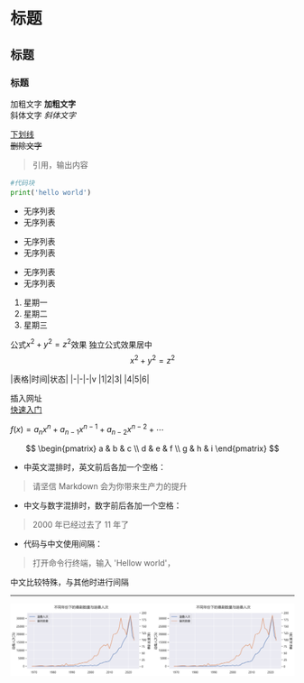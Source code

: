 # 标题
## 标题
### 标题


加粗文字  **加粗文字**  
斜体文字  *斜体文字*


<u>下划线</u>  
~~删除文字~~  
>引用，输出内容  
```python
#代码块
print('hello world')
```  
+ 无序列表
+ 无序列表
* 无序列表
* 无序列表
- 无序列表
- 无序列表  

1. 星期一
2. 星期二
3. 星期三

公式$x^2+y^2=z^2$效果
独立公式效果居中
$$x^2+y^2=z^2$$

|表格|时间|状态|
|-|-|-|v
|1|2|3|
|4|5|6|

插入网址  
[快速入门](https://zhuanlan.zhihu.com/p/216222290)



${f(x)=a_nx^n+a_{n-1}x^{n-1}+a_{n-2}x^{n-2}}+\cdots$

$$
\begin{pmatrix}
a & b & c \\
d & e & f \\
g & h & i 
\end{pmatrix} 
$$

* 中英文混排时，英文前后各加一个空格：
>请坚信 Markdown 会为你带来生产力的提升
* 中文与数字混排时，数字前后各加一个空格：
>2000 年已经过去了 11 年了
* 代码与中文使用间隔：
>打开命令行终端，输入 'Hellow world'，

中文比较特殊，与其他时进行间隔

***


<img src="5.png" style="width: 50%;"><img src="5.png" style="width: 50%;">
